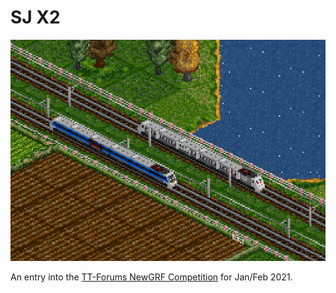 # SJ X2

![Trains passing in a field](/docs/sj_x2.PNG)

An entry into the [TT-Forums NewGRF Competition](https://www.tt-forums.net/viewtopic.php?f=26&t=88258) for Jan/Feb 2021.

